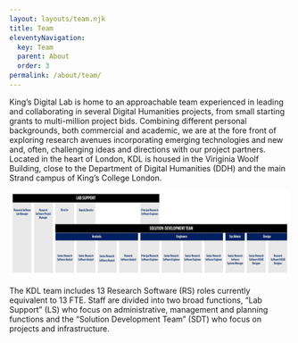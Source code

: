 ```yaml
---
layout: layouts/team.njk
title: Team
eleventyNavigation:
  key: Team
  parent: About
  order: 3
permalink: /about/team/
---
```


King’s Digital Lab is home to an approachable team experienced in leading and collaborating in several Digital Humanities projects, from small starting grants to multi-million project bids.
Combining different personal backgrounds, both commercial and academic, we are at the fore front of exploring research avenues incorporating emerging technologies and new and, often, challenging ideas and directions with our project partners.
Located in the heart of London, KDL is housed in the Viriginia Woolf Building, close to the Department of Digital Humanities (DDH) and the main Strand campus of King’s College London.

![A diagram of team structure divided into 2 sections and broken down into roles](/assets/images/resources/team-structure.jpg "Team structure of King's Digital Lab")

The KDL team includes 13 Research Software (RS) roles currently equivalent to 13 FTE. Staff are divided into two broad functions, “Lab Support” (LS) who focus on administrative, management and planning functions and the “Solution Development Team” (SDT) who focus on projects and infrastructure.
